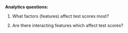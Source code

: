 **Analytics questions:**

1. What factors (features) affect test scores most?

2. Are there interacting features which affect test scores?
